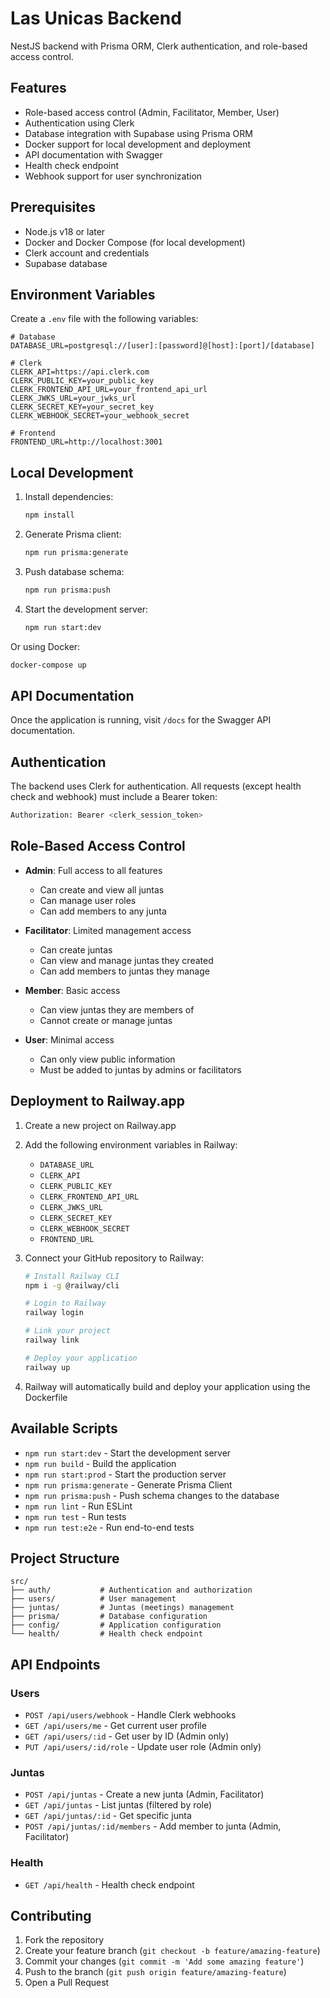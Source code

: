 # Las Unicas Backend

NestJS backend with Prisma ORM, Clerk authentication, and role-based access control.

## Features

- Role-based access control (Admin, Facilitator, Member, User)
- Authentication using Clerk
- Database integration with Supabase using Prisma ORM
- Docker support for local development and deployment
- API documentation with Swagger
- Health check endpoint
- Webhook support for user synchronization

## Prerequisites

- Node.js v18 or later
- Docker and Docker Compose (for local development)
- Clerk account and credentials
- Supabase database

## Environment Variables

Create a `.env` file with the following variables:

```env
# Database
DATABASE_URL=postgresql://[user]:[password]@[host]:[port]/[database]

# Clerk
CLERK_API=https://api.clerk.com
CLERK_PUBLIC_KEY=your_public_key
CLERK_FRONTEND_API_URL=your_frontend_api_url
CLERK_JWKS_URL=your_jwks_url
CLERK_SECRET_KEY=your_secret_key
CLERK_WEBHOOK_SECRET=your_webhook_secret

# Frontend
FRONTEND_URL=http://localhost:3001
```

## Local Development

1. Install dependencies:

   ```bash
   npm install
   ```

2. Generate Prisma client:

   ```bash
   npm run prisma:generate
   ```

3. Push database schema:

   ```bash
   npm run prisma:push
   ```

4. Start the development server:
   ```bash
   npm run start:dev
   ```

Or using Docker:

```bash
docker-compose up
```

## API Documentation

Once the application is running, visit `/docs` for the Swagger API documentation.

## Authentication

The backend uses Clerk for authentication. All requests (except health check and webhook) must include a Bearer token:

```bash
Authorization: Bearer <clerk_session_token>
```

## Role-Based Access Control

- **Admin**: Full access to all features

  - Can create and view all juntas
  - Can manage user roles
  - Can add members to any junta

- **Facilitator**: Limited management access

  - Can create juntas
  - Can view and manage juntas they created
  - Can add members to juntas they manage

- **Member**: Basic access

  - Can view juntas they are members of
  - Cannot create or manage juntas

- **User**: Minimal access
  - Can only view public information
  - Must be added to juntas by admins or facilitators

## Deployment to Railway.app

1. Create a new project on Railway.app

2. Add the following environment variables in Railway:

   - `DATABASE_URL`
   - `CLERK_API`
   - `CLERK_PUBLIC_KEY`
   - `CLERK_FRONTEND_API_URL`
   - `CLERK_JWKS_URL`
   - `CLERK_SECRET_KEY`
   - `CLERK_WEBHOOK_SECRET`
   - `FRONTEND_URL`

3. Connect your GitHub repository to Railway:

   ```bash
   # Install Railway CLI
   npm i -g @railway/cli

   # Login to Railway
   railway login

   # Link your project
   railway link

   # Deploy your application
   railway up
   ```

4. Railway will automatically build and deploy your application using the Dockerfile

## Available Scripts

- `npm run start:dev` - Start the development server
- `npm run build` - Build the application
- `npm run start:prod` - Start the production server
- `npm run prisma:generate` - Generate Prisma Client
- `npm run prisma:push` - Push schema changes to the database
- `npm run lint` - Run ESLint
- `npm run test` - Run tests
- `npm run test:e2e` - Run end-to-end tests

## Project Structure

```
src/
├── auth/           # Authentication and authorization
├── users/          # User management
├── juntas/         # Juntas (meetings) management
├── prisma/         # Database configuration
├── config/         # Application configuration
└── health/         # Health check endpoint
```

## API Endpoints

### Users

- `POST /api/users/webhook` - Handle Clerk webhooks
- `GET /api/users/me` - Get current user profile
- `GET /api/users/:id` - Get user by ID (Admin only)
- `PUT /api/users/:id/role` - Update user role (Admin only)

### Juntas

- `POST /api/juntas` - Create a new junta (Admin, Facilitator)
- `GET /api/juntas` - List juntas (filtered by role)
- `GET /api/juntas/:id` - Get specific junta
- `POST /api/juntas/:id/members` - Add member to junta (Admin, Facilitator)

### Health

- `GET /api/health` - Health check endpoint

## Contributing

1. Fork the repository
2. Create your feature branch (`git checkout -b feature/amazing-feature`)
3. Commit your changes (`git commit -m 'Add some amazing feature'`)
4. Push to the branch (`git push origin feature/amazing-feature`)
5. Open a Pull Request
